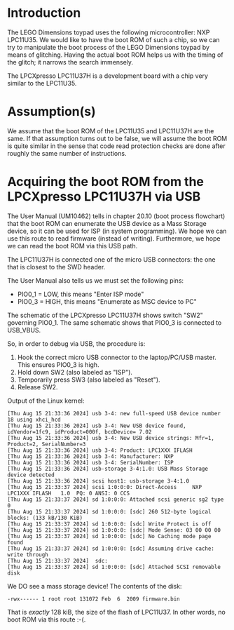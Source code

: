 # Introduction

The LEGO Dimensions toypad uses the following microcontroller: NXP 
LPC11U35. We would like to have the boot ROM of such a chip, so we can 
try to manipulate the boot process of the LEGO Dimensions toypad by 
means of glitching. Having the actual boot ROM helps us with the timing 
of the glitch; it narrows the search immensely.

The LPCXpresso LPC11U37H is a development board with a chip very similar 
to the LPC11U35.

# Assumption(s)

We assume that the boot ROM of the LPC11U35 and LPC11U37H are the same. 
If that assumption turns out to be false, we will assume the boot ROM is 
quite similar in the sense that code read protection checks are done 
after roughly the same number of instructions.

# Acquiring the boot ROM from the LPCXpresso LPC11U37H via USB

The User Manual (UM10462) tells in chapter 20.10 (boot process 
flowchart) that the boot ROM can enumerate the USB device as a Mass 
Storage device, so it can be used for ISP (in system programming). We 
hope we can use this route to read firmware (instead of writing). 
Furthermore, we hope we can read the boot ROM via this USB path.

The LPC11U37H is connected one of the micro USB connectors: the one that 
is closest to the SWD header.

The User Manual also tells us we must set the following pins:
* PIO0_1 = LOW, this means "Enter ISP mode"
* PIO0_3 = HIGH, this means "Enumerate as MSC device to PC"

The schematic of the LPCXpresso LPC11U37H shows switch "SW2" governing 
PIO0_1. The same schematic shows that PIO0_3 is connected to USB_VBUS.

So, in order to debug via USB, the procedure is:
1. Hook the correct micro USB connector to the laptop/PC/USB master. This ensures PIO0_3 is high.
2. Hold down SW2 (also labeled as "ISP").
3. Temporarily press SW3 (also labeled as "Reset").
4. Release SW2.

Output of the Linux kernel:
```
[Thu Aug 15 21:33:36 2024] usb 3-4: new full-speed USB device number 18 using xhci_hcd
[Thu Aug 15 21:33:36 2024] usb 3-4: New USB device found, idVendor=1fc9, idProduct=000f, bcdDevice= 7.02
[Thu Aug 15 21:33:36 2024] usb 3-4: New USB device strings: Mfr=1, Product=2, SerialNumber=3
[Thu Aug 15 21:33:36 2024] usb 3-4: Product: LPC1XXX IFLASH
[Thu Aug 15 21:33:36 2024] usb 3-4: Manufacturer: NXP
[Thu Aug 15 21:33:36 2024] usb 3-4: SerialNumber: ISP
[Thu Aug 15 21:33:36 2024] usb-storage 3-4:1.0: USB Mass Storage device detected
[Thu Aug 15 21:33:36 2024] scsi host1: usb-storage 3-4:1.0
[Thu Aug 15 21:33:37 2024] scsi 1:0:0:0: Direct-Access     NXP      LPC1XXX IFLASH   1.0  PQ: 0 ANSI: 0 CCS
[Thu Aug 15 21:33:37 2024] sd 1:0:0:0: Attached scsi generic sg2 type 0
[Thu Aug 15 21:33:37 2024] sd 1:0:0:0: [sdc] 260 512-byte logical blocks: (133 kB/130 KiB)
[Thu Aug 15 21:33:37 2024] sd 1:0:0:0: [sdc] Write Protect is off
[Thu Aug 15 21:33:37 2024] sd 1:0:0:0: [sdc] Mode Sense: 03 00 00 00
[Thu Aug 15 21:33:37 2024] sd 1:0:0:0: [sdc] No Caching mode page found
[Thu Aug 15 21:33:37 2024] sd 1:0:0:0: [sdc] Assuming drive cache: write through
[Thu Aug 15 21:33:37 2024]  sdc:
[Thu Aug 15 21:33:37 2024] sd 1:0:0:0: [sdc] Attached SCSI removable disk
```

We DO see a mass storage device! The contents of the disk:
```
-rwx------ 1 root root 131072 Feb  6  2009 firmware.bin
```

That is _exactly_ 128 kiB, the size of the flash of LPC11U37. In other 
words, no boot ROM via this route :-(.
